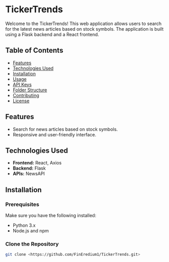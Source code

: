 # TickerTrends

Welcome to the TickerTrends! This web application allows users to search for the latest news articles based on stock symbols. The application is built using a Flask backend and a React frontend.

## Table of Contents

- [Features](#features)
- [Technologies Used](#technologies-used)
- [Installation](#installation)
- [Usage](#usage)
- [API Keys](#api-keys)
- [Folder Structure](#folder-structure)
- [Contributing](#contributing)
- [License](#license)

## Features

- Search for news articles based on stock symbols.
- Responsive and user-friendly interface.

## Technologies Used

- **Frontend:** React, Axios
- **Backend:** Flask
- **APIs:** NewsAPI

## Installation

### Prerequisites

Make sure you have the following installed:

- Python 3.x
- Node.js and npm

### Clone the Repository

```bash
git clone <https://github.com/FinEredium1/TickerTrends.git>

